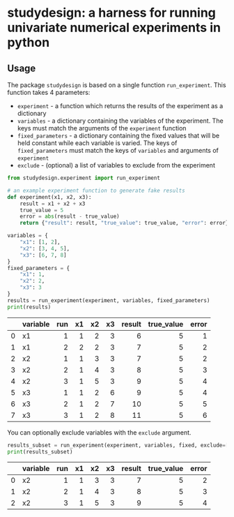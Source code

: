 # studydesign: a harness for running univariate numerical experiments in python

## Usage

The package `studydesign` is based on a single function `run_experiment`. This function takes 4 parameters:

- `experiment` - a function which returns the results of the experiment as a dictionary
- `variables` - a dictionary containing the variables of the experiment. The keys must match the arguments of the `experiment` function
- `fixed_parameters` - a dictionary containing the fixed values that will be held constant while each variable is varied. The keys of `fixed_parameters` must match the keys of `variables` and arguments of `experiment`
- `exclude` - (optional) a list of variables to exclude from the experiment

```python
from studydesign.experiment import run_experiment

# an example experiment function to generate fake results
def experiment(x1, x2, x3):
    result = x1 + x2 + x3
    true_value = 5
    error = abs(result - true_value)
    return {"result": result, "true_value": true_value, "error": error}

variables = {
    "x1": [1, 2],
    "x2": [3, 4, 5],
    "x3": [6, 7, 8]
}
fixed_parameters = {
    "x1": 1,
    "x2": 2,
    "x3": 3
}
results = run_experiment(experiment, variables, fixed_parameters)
print(results)
```
|      | variable |  run |   x1 |   x2 |   x3 | result | true_value | error |
| ---: | :------- | ---: | ---: | ---: | ---: | -----: | ---------: | ----: |
|    0 | x1       |    1 |    1 |    2 |    3 |      6 |          5 |     1 |
|    1 | x1       |    2 |    2 |    2 |    3 |      7 |          5 |     2 |
|    2 | x2       |    1 |    1 |    3 |    3 |      7 |          5 |     2 |
|    3 | x2       |    2 |    1 |    4 |    3 |      8 |          5 |     3 |
|    4 | x2       |    3 |    1 |    5 |    3 |      9 |          5 |     4 |
|    5 | x3       |    1 |    1 |    2 |    6 |      9 |          5 |     4 |
|    6 | x3       |    2 |    1 |    2 |    7 |     10 |          5 |     5 |
|    7 | x3       |    3 |    1 |    2 |    8 |     11 |          5 |     6 |


You can optionally exclude variables with the `exclude` argument.

```python
results_subset = run_experiment(experiment, variables, fixed, exclude=["x1", "x3"])
print(results_subset)
```
|      | variable |  run |   x1 |   x2 |   x3 | result | true_value | error |
| ---: | :------- | ---: | ---: | ---: | ---: | -----: | ---------: | ----: |
|    0 | x2       |    1 |    1 |    3 |    3 |      7 |          5 |     2 |
|    1 | x2       |    2 |    1 |    4 |    3 |      8 |          5 |     3 |
|    2 | x2       |    3 |    1 |    5 |    3 |      9 |          5 |     4 |

